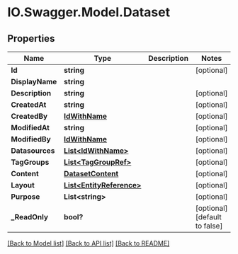 # IO.Swagger.Model.Dataset
## Properties

Name | Type | Description | Notes
------------ | ------------- | ------------- | -------------
**Id** | **string** |  | [optional] 
**DisplayName** | **string** |  | 
**Description** | **string** |  | [optional] 
**CreatedAt** | **string** |  | [optional] 
**CreatedBy** | [**IdWithName**](IdWithName.md) |  | [optional] 
**ModifiedAt** | **string** |  | [optional] 
**ModifiedBy** | [**IdWithName**](IdWithName.md) |  | [optional] 
**Datasources** | [**List&lt;IdWithName&gt;**](IdWithName.md) |  | [optional] 
**TagGroups** | [**List&lt;TagGroupRef&gt;**](TagGroupRef.md) |  | [optional] 
**Content** | [**DatasetContent**](DatasetContent.md) |  | [optional] 
**Layout** | [**List&lt;EntityReference&gt;**](EntityReference.md) |  | [optional] 
**Purpose** | **List&lt;string&gt;** |  | [optional] 
**_ReadOnly** | **bool?** |  | [optional] [default to false]

[[Back to Model list]](../README.md#documentation-for-models) [[Back to API list]](../README.md#documentation-for-api-endpoints) [[Back to README]](../README.md)

